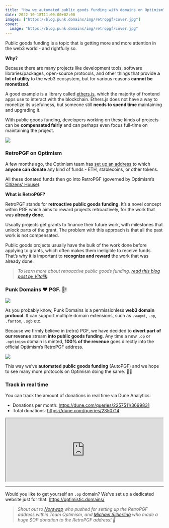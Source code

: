 ```yaml
---
title: "How we automated public goods funding with domains on Optimism"
date: 2022-10-18T11:00:00+02:00
images: ["https://blog.punk.domains/img/retropgf/cover.jpg"]
cover:
  image: "https://blog.punk.domains/img/retropgf/cover.jpg"
---
```


Public goods funding is a topic that is getting more and more attention in the web3 world - and rightfully so. 

**Why?**

Because there are many projects like development tools, software libraries/packages, open-source protocols, and other things that provide **a lot of utility** to the web3 ecosystem, but for various reasons **cannot be monetized**. 

A good example is a library called [ethers.js](https://ethers.org/), which the majority of frontend apps use to interact with the blockchain. Ethers.js does not have a way to monetize its usefulness, but someone still **needs to spend time** maintaining and upgrading it.

With public goods funding, developers working on these kinds of projects can be **compensated fairly** and can perhaps even focus full-time on maintaining the project. 

![](/img/retropgf/pgf-land.jpg)

### RetroPGF on Optimism

A few months ago, the Optimism team has [set up an address](https://optimistic.etherscan.io/address/0x15dda60616ffca20371ed1659dbb78e888f65556) to which **anyone can donate** any kind of funds - ETH, stablecoins, or other tokens.

All these donated funds then go into RetroPGF (governed by Optimism’s [Citizens’ House](https://community.optimism.io/docs/governance/#citizens-house)).

**What is RetroPGF?**

RetroPGF stands for **retroactive public goods funding**. It’s a novel concept within PGF which aims to reward projects retroactively, for the work that was **already done**.

Usually projects get grants to finance their future work, with milestones that unlock parts of the grant. The problem with this approach is that all the past work is not compensated.

Public goods projects usually have the bulk of the work done before applying to grants, which often makes them ineligible to receive funds. That’s why it is important to **recognize and reward** the work that was already done.

> *To learn more about retroactive public goods funding, [read this blog post by Vitalik](https://medium.com/ethereum-optimism/retroactive-public-goods-funding-33c9b7d00f0c)*.

### Punk Domains ❤️ PGF. 💯!

![](/img/retropgf/op-domains.png)

As you probably know, Punk Domains is a permissionless **web3 domain protocol**. It can support multiple domain extensions, such as `.wagmi`, `.op`, `.fantom`, `.sgb` etc.

Because we firmly believe in (retro) PGF, we have decided to **divert part of our revenue** stream **into public goods funding**. Any time a new `.op` or `.optimism` domain is minted, **100% of the revenue** goes directly into the official Optimism’s RetroPGF address.

![](/img/retropgf/etherscan.png)

This way we’ve **automated public goods funding** (AutoPGF) and we hope to see many more protocols on Optimism doing the same. 🤘😎

### Track in real time

You can track the amount of donations in real time via Dune Analytics:

- Donations per month: https://dune.com/queries/2257511/3699831 
- Total donations: https://dune.com/queries/2350714 

<iframe src="https://dune.com/embeds/2350714/3849114" style="background: white;" height="200" width="500" title="Punk Domains RetroPGF"></iframe>

---

Would you like to get yourself an `.op` domain? We've set up a dedicated website just for that: https://optimistic.domains/

> *Shout out to [Norswap](https://twitter.com/norswap) who pushed for setting up the RetroPGF address within Team Optimism, and [Michael Silberling](https://twitter.com/MSilb7) who made a huge $OP donation to the RetroPGF address! 🎉*